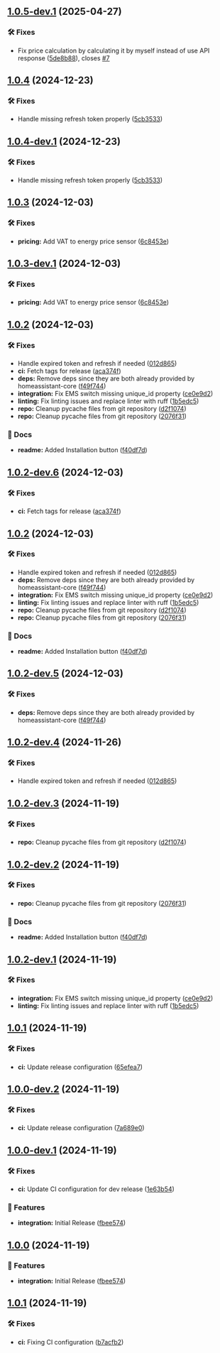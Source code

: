 ## [1.0.5-dev.1](https://github.com/BirknerAlex/hacs_1komma5grad/compare/v1.0.4...v1.0.5-dev.1) (2025-04-27)

### 🛠️ Fixes

* Fix price calculation by calculating it by myself instead of use API response ([5de8b88](https://github.com/BirknerAlex/hacs_1komma5grad/commit/5de8b88fbb1cbe25c6ae38cc612756b62b72aad2)), closes [#7](https://github.com/BirknerAlex/hacs_1komma5grad/issues/7)

## [1.0.4](https://github.com/BirknerAlex/hacs_1komma5grad/compare/v1.0.3...v1.0.4) (2024-12-23)

### 🛠️ Fixes

* Handle missing refresh token properly ([5cb3533](https://github.com/BirknerAlex/hacs_1komma5grad/commit/5cb35337b0eccbe6fe3112d6ca703e9a8457579b))

## [1.0.4-dev.1](https://github.com/BirknerAlex/hacs_1komma5grad/compare/v1.0.3...v1.0.4-dev.1) (2024-12-23)

### 🛠️ Fixes

* Handle missing refresh token properly ([5cb3533](https://github.com/BirknerAlex/hacs_1komma5grad/commit/5cb35337b0eccbe6fe3112d6ca703e9a8457579b))

## [1.0.3](https://github.com/BirknerAlex/hacs_1komma5grad/compare/v1.0.2...v1.0.3) (2024-12-03)

### 🛠️ Fixes

* **pricing:** Add VAT to energy price sensor ([6c8453e](https://github.com/BirknerAlex/hacs_1komma5grad/commit/6c8453ea8491bf6e642f8a49b202290f4ca61a13))

## [1.0.3-dev.1](https://github.com/BirknerAlex/hacs_1komma5grad/compare/v1.0.2...v1.0.3-dev.1) (2024-12-03)

### 🛠️ Fixes

* **pricing:** Add VAT to energy price sensor ([6c8453e](https://github.com/BirknerAlex/hacs_1komma5grad/commit/6c8453ea8491bf6e642f8a49b202290f4ca61a13))

## [1.0.2](https://github.com/BirknerAlex/hacs_1komma5grad/compare/v1.0.1...v1.0.2) (2024-12-03)

### 🛠️ Fixes

* Handle expired token and refresh if needed ([012d865](https://github.com/BirknerAlex/hacs_1komma5grad/commit/012d8654b5fe56a438c8e3e55b5dfaf39f4e1aed))
* **ci:** Fetch tags for release ([aca374f](https://github.com/BirknerAlex/hacs_1komma5grad/commit/aca374f3cc906ae6cb36a81feafab4209e8927bd))
* **deps:** Remove deps since they are both already provided by homeassistant-core ([f49f744](https://github.com/BirknerAlex/hacs_1komma5grad/commit/f49f74467b3a61da61a8cd9911cdb90d3fa813d1))
* **integration:** Fix EMS switch missing unique_id property ([ce0e9d2](https://github.com/BirknerAlex/hacs_1komma5grad/commit/ce0e9d202086d291f0933532a780d6dc067b0160))
* **linting:** Fix linting issues and replace linter with ruff ([1b5edc5](https://github.com/BirknerAlex/hacs_1komma5grad/commit/1b5edc5b59e612ef9266eb1951825321c4582860))
* **repo:** Cleanup pycache files from git repository ([d2f1074](https://github.com/BirknerAlex/hacs_1komma5grad/commit/d2f10747792ffddce421ddbf93b4bfad9a9643e9))
* **repo:** Cleanup pycache files from git repository ([2076f31](https://github.com/BirknerAlex/hacs_1komma5grad/commit/2076f3153f0e47261dc105cd731bf9e1e291e4ea))

### 📔 Docs

* **readme:** Added Installation button ([f40df7d](https://github.com/BirknerAlex/hacs_1komma5grad/commit/f40df7db9785600b14123e91cf154e0bb0782875))

## [1.0.2-dev.6](https://github.com/BirknerAlex/hacs_1komma5grad/compare/v1.0.2-dev.5...v1.0.2-dev.6) (2024-12-03)

### 🛠️ Fixes

* **ci:** Fetch tags for release ([aca374f](https://github.com/BirknerAlex/hacs_1komma5grad/commit/aca374f3cc906ae6cb36a81feafab4209e8927bd))

## [1.0.2](https://github.com/BirknerAlex/hacs_1komma5grad/compare/v1.0.1...v1.0.2) (2024-12-03)

### 🛠️ Fixes

* Handle expired token and refresh if needed ([012d865](https://github.com/BirknerAlex/hacs_1komma5grad/commit/012d8654b5fe56a438c8e3e55b5dfaf39f4e1aed))
* **deps:** Remove deps since they are both already provided by homeassistant-core ([f49f744](https://github.com/BirknerAlex/hacs_1komma5grad/commit/f49f74467b3a61da61a8cd9911cdb90d3fa813d1))
* **integration:** Fix EMS switch missing unique_id property ([ce0e9d2](https://github.com/BirknerAlex/hacs_1komma5grad/commit/ce0e9d202086d291f0933532a780d6dc067b0160))
* **linting:** Fix linting issues and replace linter with ruff ([1b5edc5](https://github.com/BirknerAlex/hacs_1komma5grad/commit/1b5edc5b59e612ef9266eb1951825321c4582860))
* **repo:** Cleanup pycache files from git repository ([d2f1074](https://github.com/BirknerAlex/hacs_1komma5grad/commit/d2f10747792ffddce421ddbf93b4bfad9a9643e9))
* **repo:** Cleanup pycache files from git repository ([2076f31](https://github.com/BirknerAlex/hacs_1komma5grad/commit/2076f3153f0e47261dc105cd731bf9e1e291e4ea))

### 📔 Docs

* **readme:** Added Installation button ([f40df7d](https://github.com/BirknerAlex/hacs_1komma5grad/commit/f40df7db9785600b14123e91cf154e0bb0782875))

## [1.0.2-dev.5](https://github.com/BirknerAlex/hacs_1komma5grad/compare/v1.0.2-dev.4...v1.0.2-dev.5) (2024-12-03)

### 🛠️ Fixes

* **deps:** Remove deps since they are both already provided by homeassistant-core ([f49f744](https://github.com/BirknerAlex/hacs_1komma5grad/commit/f49f74467b3a61da61a8cd9911cdb90d3fa813d1))

## [1.0.2-dev.4](https://github.com/BirknerAlex/hacs_1komma5grad/compare/v1.0.2-dev.3...v1.0.2-dev.4) (2024-11-26)

### 🛠️ Fixes

* Handle expired token and refresh if needed ([012d865](https://github.com/BirknerAlex/hacs_1komma5grad/commit/012d8654b5fe56a438c8e3e55b5dfaf39f4e1aed))

## [1.0.2-dev.3](https://github.com/BirknerAlex/hacs_1komma5grad/compare/v1.0.2-dev.2...v1.0.2-dev.3) (2024-11-19)

### 🛠️ Fixes

* **repo:** Cleanup pycache files from git repository ([d2f1074](https://github.com/BirknerAlex/hacs_1komma5grad/commit/d2f10747792ffddce421ddbf93b4bfad9a9643e9))

## [1.0.2-dev.2](https://github.com/BirknerAlex/hacs_1komma5grad/compare/v1.0.2-dev.1...v1.0.2-dev.2) (2024-11-19)

### 🛠️ Fixes

* **repo:** Cleanup pycache files from git repository ([2076f31](https://github.com/BirknerAlex/hacs_1komma5grad/commit/2076f3153f0e47261dc105cd731bf9e1e291e4ea))

### 📔 Docs

* **readme:** Added Installation button ([f40df7d](https://github.com/BirknerAlex/hacs_1komma5grad/commit/f40df7db9785600b14123e91cf154e0bb0782875))

## [1.0.2-dev.1](https://github.com/BirknerAlex/hacs_1komma5grad/compare/v1.0.1...v1.0.2-dev.1) (2024-11-19)

### 🛠️ Fixes

* **integration:** Fix EMS switch missing unique_id property ([ce0e9d2](https://github.com/BirknerAlex/hacs_1komma5grad/commit/ce0e9d202086d291f0933532a780d6dc067b0160))
* **linting:** Fix linting issues and replace linter with ruff ([1b5edc5](https://github.com/BirknerAlex/hacs_1komma5grad/commit/1b5edc5b59e612ef9266eb1951825321c4582860))

## [1.0.1](https://github.com/BirknerAlex/hacs_1komma5grad/compare/v1.0.0...v1.0.1) (2024-11-19)

### 🛠️ Fixes

* **ci:** Update release configuration ([65efea7](https://github.com/BirknerAlex/hacs_1komma5grad/commit/65efea7382736ea80a3f8331086ffcc2345a63bf))

## [1.0.0-dev.2](https://github.com/BirknerAlex/hacs_1komma5grad/compare/v1.0.0-dev.1...v1.0.0-dev.2) (2024-11-19)

### 🛠️ Fixes

* **ci:** Update release configuration ([7a689e0](https://github.com/BirknerAlex/hacs_1komma5grad/commit/7a689e0dcb67f3a3188a8fdc41fe4c1ffcc7fb97))

## [1.0.0-dev.1](https://github.com/BirknerAlex/hacs_1komma5grad/compare/...v1.0.0-dev.1) (2024-11-19)

### 🛠️ Fixes

* **ci:** Update CI configuration for dev release ([1e63b54](https://github.com/BirknerAlex/hacs_1komma5grad/commit/1e63b54ac06884f0411cc5f3844a89c0c9f00144))

### 🚀 Features

* **integration:** Initial Release ([fbee574](https://github.com/BirknerAlex/hacs_1komma5grad/commit/fbee5743ae4995bb2689d4c114f9d2a40c1df9e3))

## [1.0.0](https://github.com/BirknerAlex/hacs_1komma5grad/compare/...v1.0.0) (2024-11-19)

### 🚀 Features

* **integration:** Initial Release ([fbee574](https://github.com/BirknerAlex/hacs_1komma5grad/commit/fbee5743ae4995bb2689d4c114f9d2a40c1df9e3))

## [1.0.1](https://github.com/BirknerAlex/hacs_1komma5grad/compare/v1.0.0...v1.0.1) (2024-11-19)

### 🛠️ Fixes

* **ci:** Fixing CI configuration ([b7acfb2](https://github.com/BirknerAlex/hacs_1komma5grad/commit/b7acfb27b2c36e2c7daf4aeee4994b44361ce6ca))
